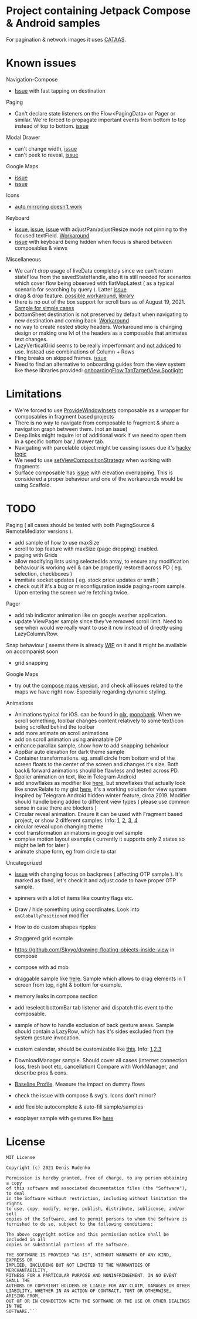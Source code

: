 # Project containing Jetpack Compose & Android samples 
For pagination & network images it uses [CATAAS](https://cataas.com/#/).

# Known issues

Navigation-Compose
- [Issue](https://issuetracker.google.com/issues/200817333) with fast tapping on destination

Paging
- Can't declare state listeners on the Flow<PagingData<Value>> or Pager or similar. We're forced to propagate important events from bottom to top instead of top to bottom. [issue](https://issuetracker.google.com/issues/200577793)

Modal Drawer
- can't change width, [issue](https://issuetracker.google.com/issues/190879368)
- can't peek to reveal, [issue](https://issuetracker.google.com/issues/167408603)

Google Maps
- [issue](https://github.com/googlemaps/android-maps-utils/issues/949)
- [issue](https://issuetracker.google.com/issues/197880217)
  
Icons
- [auto mirroring doesn't work](https://issuetracker.google.com/issues/193457331)

Keyboard
- [issue](https://issuetracker.google.com/issues/199297778), [issue](https://issuetracker.google.com/issues/205751272), [issue](https://issuetracker.google.com/issues/192043120) with adjustPan/adjustResize mode not pinning to the focused textField. [Workaround](https://issuetracker.google.com/issues/205751272#comment3)
- [issue](https://issuetracker.google.com/issues/199561561) with keyboard being hidden when focus is shared between composables & views

Miscellaneous
- We can't drop usage of liveData completely since we can't return stateFlow from the savedStateHandle, also it is still needed for scenarios which cover flow being observed with flatMapLatest ( as a typical scenario for searching by query ). Latter [issue](https://github.com/Kotlin/kotlinx.coroutines/issues/2223)
- drag & drop feature. [possible workaround](https://stackoverflow.com/questions/64913067/reorder-lazycolumn-items-with-drag-drop), [library](https://github.com/aclassen/ComposeReorderable)
- there is no out of the box support for scroll bars as of August 19, 2021. [Sample for simple cases](https://stackoverflow.com/questions/66341823/jetpack-compose-scrollbars/68056586#68056586)
- bottomSheet destination is not preserved by default when navigating to new destination and coming back. [Workaround](https://medium.com/@theapache64/saving-bottomsheets-state-%EF%B8%8F-d9426cafbcbb)
- no way to create nested sticky headers. Workaround imo is changing design or making one lvl of the headers as a composable that animates text changes.
- LazyVerticalGrid seems to be really imperformant and [not adviced](https://developer.android.com/reference/kotlin/androidx/compose/foundation/lazy/package-summary#LazyVerticalGrid(androidx.compose.foundation.lazy.GridCells,androidx.compose.ui.Modifier,androidx.compose.foundation.lazy.LazyListState,androidx.compose.foundation.layout.PaddingValues,androidx.compose.foundation.layout.Arrangement.Vertical,androidx.compose.foundation.layout.Arrangement.Horizontal,kotlin.Function1)) to use. Instead use combinations of Column + Rows
- Fling breaks on skipped frames. [issue](https://issuetracker.google.com/issues/190788866)
- Need to find an alternative to onboarding guides from the view system like these libraries provided: [onboardingFlow](https://github.com/MrIceman/onboardingflow),[TapTargetView](https://github.com/KeepSafe/TapTargetView),[Spotlight](https://github.com/TakuSemba/Spotlight)

# Limitations
- We're forced to use [ProvideWindowInsets](https://google.github.io/accompanist/insets/#usage) composable as a wrapper for composables in fragment based projects
- There is no way to navigate from composable to fragment & share a navigation graph between them. (not an issue)
- Deep links might require lot of additional work if we need to open them in a specific bottom bar / drawer tab.
- Navigating with parcelable object might be causing issues due it's [hacky logic](https://github.com/Skyyo/IGDB-Browser/blob/e4279d7cecb50aca32aacdc712f9ed2fdd11aade/app/src/main/java/com/skyyo/igdbbrowser/extensions/NavControllerExtensions.kt#L48-L57)
- We need to use [setViewCompositionStrategy](https://developer.android.com/jetpack/compose/interop/interop-apis) when working with fragments
- Surface composable has [issue](https://issuetracker.google.com/issues/198313901) with elevation overlapping. This is considered a proper behaviour and one of the workarounds would be using Scaffold.
  
# TODO
  
Paging ( all cases should be tested with both PagingSource & RemoteMediator versions ).
- add sample of how to use maxSize 
- scroll to top feature with maxSize (page dropping) enabled.
- paging with Grids
- allow modifying lists using selectedIds array, to ensure any modification behaviour is working well & can be properlly restored across PD ( eg. selection, checkboxes )
- immitate socket updates ( eg. stock price updates or smth )
- check out if it's a bug or misconfiguration inside paging+room sample. Upon entering the screen we're fetching twice.

Pager
- add tab indicator animation like on google weather application.
- update ViewPager sample since they've removed scroll limit. Need to see when would we really want to use it now instead of directly using LazyColumn/Row.

Snap behaviour ( seems there is already [WIP](https://twitter.com/chrisbanes/status/1442909344597635072) on it and it might be available on accompanist soon
- grid snapping

Google Maps
- try out the [compose maps version](https://github.com/googlemaps/android-maps-compose), and check all issues related to the maps we have right now. Especially regarding dynamic styling. 
  
Animations
- Animations typical for iOS. can be found in [olx](https://play.google.com/store/apps/details?id=ua.slando&hl=en&gl=US), [monobank](https://play.google.com/store/apps/details?id=com.ftband.mono&hl=en&gl=US). When we scroll something, toolbar changes content relatively to some text/icon being scrolled behind the toolbar
- add more animate on scroll animations
- add on scroll animation using animatable DP
- enhance parallax sample, show how to add snapping behaviour
- AppBar auto elevation for dark theme sample
- Container transformations. eg. small circle from bottom end of the screen floats to the center of the screen and changes it's size. Both back& forward animations should be flawless and tested across PD.
- Spolier animation on text, like in Telegram Android
- add snowflakes as modifier like [here](https://youtu.be/FgZvs1BsAxE), but snowflakes that actually look like snow.Relate to my gist [here](https://gist.github.com/Skyyo/adbc9f30f1f4a50bc587958ccd442dff), it's a working solution for view system inspired by Telegram Android hidden winter feature, circa 2019. Modifier should handle being added to different view types ( please use common sense in case there are blockers )
- Circular reveal animation. Ensure it can be used with Fragment based project, or show 2 different samples. Info: [1](https://pspdfkit.com/blog/2020/change-android-themes-with-circular-reveal-animation/), [2](https://dev.to/bmonjoie/jetpack-compose-reveal-effect-1fao), [3](https://proandroiddev.com/change-theme-dynamically-with-circular-reveal-animation-on-android-8cd574f5f0d8), [4](https://github.com/frogermcs/InstaMaterial/blob/Post-8/app/src/main/java/io/github/froger/instamaterial/ui/view/RevealBackgroundView.java#L71-L98)
- circular reveal upon changing theme
- cool transformation animations in google owl sample
- complex motion layout example ( currently it supports only 2 states so might be left for later )
- animate shape form, eg from circle to star


Uncategorized
- [issue](https://issuetracker.google.com/issues/187746439) with changing focus on backpress ( affecting OTP sample ). It's marked as fixed, let's check it and adjust code to have proper OTP sample.
- spinners with a lot of items like country flags etc.
- Draw / hide something using coordinates. Look into ```onGloballyPositioned``` modifier
- How to do custom shapes ripples
- Staggered grid example
- https://github.com/Skyyo/drawing-floating-objects-inside-view in compose
- compose with ad mob
- draggable sample like [here](https://proandroiddev.com/jetpack-compose-calculator-ui-4dfa2ab9048e). Sample which allows to drag elements in 1 screen from top, right & bottom for example.
- memory leaks in compose section 
- add reselect bottomBar tab listener and dispatch this event to the composable.
- sample of how to handle exclusion of back gesture areas. Sample should contain a LazyRow, which has it's sides excluded from the system gesture invocation.
- custom calendar, should be customizable like [this](https://github.com/kizitonwose/CalendarView). Info: [1](https://github.com/halilozercan/compose-schedule-calendar),[2](https://github.com/boguszpawlowski/ComposeCalendar),[3](https://github.com/sigmadeltasoftware/CalPose)
- DownloadManager sample. Should cover all cases (internet connection loss, fresh boot etc, cancellation) Compare with WorkManager, and describe pros & cons.
- [Baseline Profile](https://developer.android.com/studio/profile/baselineprofiles#creating-profile-rules). Measure the impact on dummy flows

- check the issue with compose & svg's. Icons don't mirror?
- add flexible autocomplete & auto-fill sample/samples
- exoplayer sample with gestures like [here](https://github.com/nihk/exo-viewpager-fun)
  
# License
```
MIT License

Copyright (c) 2021 Denis Rudenko

Permission is hereby granted, free of charge, to any person obtaining a copy
of this software and associated documentation files (the "Software"), to deal
in the Software without restriction, including without limitation the rights
to use, copy, modify, merge, publish, distribute, sublicense, and/or sell
copies of the Software, and to permit persons to whom the Software is
furnished to do so, subject to the following conditions:

The above copyright notice and this permission notice shall be included in all
copies or substantial portions of the Software.

THE SOFTWARE IS PROVIDED "AS IS", WITHOUT WARRANTY OF ANY KIND, EXPRESS OR
IMPLIED, INCLUDING BUT NOT LIMITED TO THE WARRANTIES OF MERCHANTABILITY,
FITNESS FOR A PARTICULAR PURPOSE AND NONINFRINGEMENT. IN NO EVENT SHALL THE
AUTHORS OR COPYRIGHT HOLDERS BE LIABLE FOR ANY CLAIM, DAMAGES OR OTHER
LIABILITY, WHETHER IN AN ACTION OF CONTRACT, TORT OR OTHERWISE, ARISING FROM,
OUT OF OR IN CONNECTION WITH THE SOFTWARE OR THE USE OR OTHER DEALINGS IN THE
SOFTWARE.```
